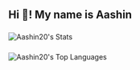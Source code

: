<h2 align="left">Hi 👋! My name is Aashin </h2>

###

![Aashin20's Stats](https://github-readme-stats.vercel.app/api?username=Aashin20&theme=vue-dark&show_icons=true&hide_border=true&count_private=true)

###
![Aashin20's Top Languages](https://github-readme-stats.vercel.app/api/top-langs/?username=Aashin20&theme=vue-dark&show_icons=true&hide_border=true&layout=compact)
